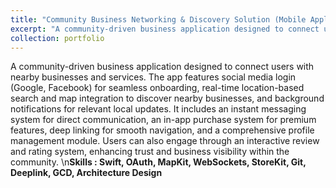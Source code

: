 ```yaml
---
title: "Community Business Networking & Discovery Solution (Mobile Application)"
excerpt: "A community-driven business application designed to connect users with nearby businesses and services. The app features social media login (Google, Facebook) for seamless onboarding, real-time location-based search and map integration to discover nearby businesses, and background notifications for relevant local updates. It includes an instant messaging system for direct communication, an in-app purchase system for premium features, deep linking for smooth navigation, and a comprehensive profile management module. Users can also engage through an interactive review and rating system, enhancing trust and business visibility within the community.<br /><b>Skills : Swift, OAuth, MapKit, WebSockets, StoreKit, Git, Deeplink, GCD, Architecture Design </b>"
collection: portfolio
---
```


A community-driven business application designed to connect users with nearby businesses and services. The app features social media login (Google, Facebook) for seamless onboarding, real-time location-based search and map integration to discover nearby businesses, and background notifications for relevant local updates. It includes an instant messaging system for direct communication, an in-app purchase system for premium features, deep linking for smooth navigation, and a comprehensive profile management module. Users can also engage through an interactive review and rating system, enhancing trust and business visibility within the community. \n<b>Skills : Swift, OAuth, MapKit, WebSockets, StoreKit, Git, Deeplink, GCD, Architecture Design </b>
